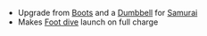 - Upgrade from [Boots](/docs/gameplay_spec/items/boots.md) and a
  [Dumbbell](/docs/gameplay_spec/items/dumbbell.md) for
  [Samurai](/docs/gameplay_spec/characters/samurai.md)
- Makes [Foot dive](/docs/gameplay_spec/characters/samurai.md#Foot-dive)
  launch on full charge
